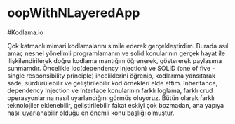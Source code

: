 # oopWithNLayeredApp
#Kodlama.io

Çok katmanlı mimari kodlamalarını simile ederek gerçekleştirdim. Burada asıl amaç nesnel yönelimli programlamanın ve solid konularının gerçek hayat ile ilişkilendirilerek doğru kodlama mantığını öğrenerek, göstererek paylaşıma sunmamdır. Öncelikle Ioc(dependency Injection) ve SOLID (one of five - single responsibility principle) inceliklerini öğrenip, kodlarıma yansıtarak sade, sürdürülebilir ve geliştirilebilir kod örnekleri elde ettim. Inheritance, dependency Injection ve Interface konularının farklı loglama, farklı crud operasyonlarına nasıl uyarlandığını görmüş oluyoruz. Bütün olarak farklı teknolojiler eklenebilir, geliştirilebilir fakat eskiyi çok bozmadan, ana yapıya nasıl uyarlanabilir olduğu en önemli konu başlığı olmuştur.

